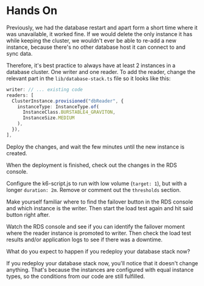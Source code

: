 # Hands On

Previously, we had the database restart and apart form a short time where it was unavailable, it worked fine.
If we would delete the only instance it has while keeping the cluster, we wouldn't ever be able to re-add a new instance, because there's no other database host it can connect to and sync data.

Therefore, it's best practice to always have at least 2 instances in a database cluster. One writer and one reader.
To add the reader, change the relevant part in the `lib/database-stack.ts` file so it looks like this:
```typescript
writer: // ... existing code
readers: [
  ClusterInstance.provisioned("dbReader", {
    instanceType: InstanceType.of(
      InstanceClass.BURSTABLE4_GRAVITON,
      InstanceSize.MEDIUM
    ),
  }),
],
```

Deploy the changes, and wait the few minutes until the new instance is created.


When the deployment is finished, check out the changes in the RDS console.

Configure the k6-script.js to run with low volume (`target: 1`), but with a longer `duration: 2m`.
Remove or comment out the `thresholds` section.

Make yourself familiar where to find the failover button in the RDS console and which instance is the writer.
Then start the load test again and hit said button right after.

Watch the RDS console and see if you can identify the failover moment where the reader instance is promoted to writer.
Then check the load test results and/or application logs to see if there was a downtime.

What do you expect to happen if you redeploy your database stack now?

If you redeploy your database stack now, you'll notice that it doesn't change anything.
That's because the instances are configured with equal instance types, so the conditions from our code are still fulfilled.

